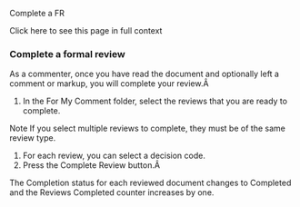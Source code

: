 Complete a FR

Click here to see this page in full context

###  Complete a formal review

As a commenter, once you have read the document and optionally left a comment
or markup, you will complete your review.Â

  1. In the For My Comment folder, select the reviews that you are ready to complete. 

Note  If you select multiple reviews to complete, they must be of the same
review type.

  1. For each review, you can select a decision code. 
  2. Press the Complete Review button.Â 

The Completion status for each reviewed document changes to Completed and the
Reviews Completed counter increases by one.

